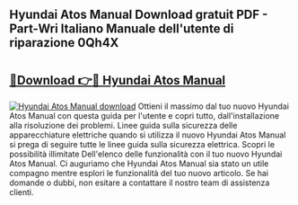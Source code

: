 ## Hyundai Atos Manual Download gratuit PDF - Part-Wri Italiano Manuale dell'utente di riparazione 0Qh4X

# <h2><a href="http://dfblni.blite.top/?on=Hyundai+Atos+Manual">🔗Download 👉🔴 Hyundai Atos Manual</a></h2>

[![Hyundai Atos Manual download](https://i.imgur.com/lujVjoI.png)](http://dfblni.blite.top/?on=Hyundai+Atos+Manual)
Ottieni il massimo dal tuo nuovo Hyundai Atos Manual con questa guida per l'utente e copri tutto, dall'installazione alla risoluzione dei problemi. Linee guida sulla sicurezza delle apparecchiature elettriche quando si utilizza il nuovo Hyundai Atos Manual si prega di seguire tutte le linee guida sulla sicurezza elettrica. Scopri le possibilità illimitate Dell'elenco delle funzionalità con il tuo nuovo Hyundai Atos Manual. Ci auguriamo che Hyundai Atos Manual sia stato un utile compagno mentre esplori le funzionalità del tuo nuovo articolo. Se hai domande o dubbi, non esitare a contattare il nostro team di assistenza clienti.
